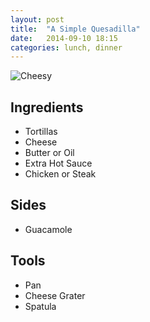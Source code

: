 ```yaml
---
layout: post
title:  "A Simple Quesadilla"
date:   2014-09-10 18:15
categories: lunch, dinner
---
```


![Cheesy](http://www.tacobell.com/static_files/TacoBell/StaticAssets/images/menuItems/pdp/pdp_chicken_quesadilla.png)

## Ingredients
- Tortillas
- Cheese
- Butter or Oil
- Extra Hot Sauce
- Chicken or Steak

## Sides
 - Guacamole

## Tools
- Pan
- Cheese Grater
- Spatula
